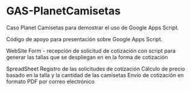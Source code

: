 # GAS-PlanetCamisetas

Caso Planet Camisetas para demostrar el uso de Google Apps Script.

Código de apoyo para presentación sobre Google Apps Script. 

WebSite
Form - recepción de solicitud de cotización con script para generar las tallas que se despliegan en en la forma de cotización

SpreadSheet 
Registro de las solicitudes de cotización
Cálculo de precio basado en la talla y la cantidad de las camisetas
Envío de cotización en formato PDF por correo electrónico
